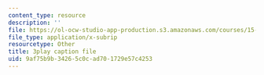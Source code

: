 ```yaml
---
content_type: resource
description: ''
file: https://ol-ocw-studio-app-production.s3.amazonaws.com/courses/15-071-the-analytics-edge-spring-2017/9af75b9b34265c0cad701729e57c4253_pelPpuYUAho.vtt
file_type: application/x-subrip
resourcetype: Other
title: 3play caption file
uid: 9af75b9b-3426-5c0c-ad70-1729e57c4253
---
```

